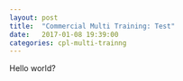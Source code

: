 ```yaml
---
layout: post
title:  "Commercial Multi Training: Test"
date:   2017-01-08 19:39:00
categories: cpl-multi-trainng
---
```


Hello world?
